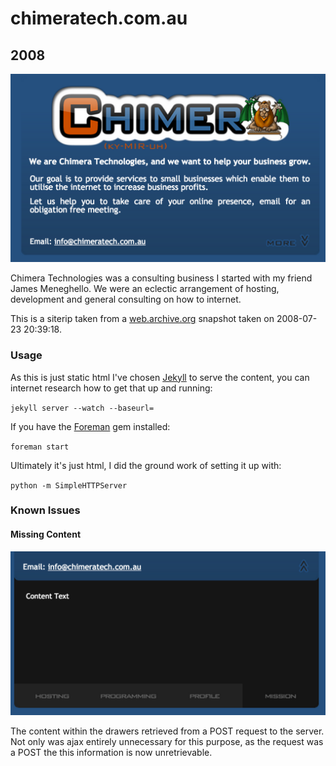 # chimeratech.com.au

## 2008

![chimeratech.com.au](./_meta/a9e083e4-b422-11e4-85c3-0ca9b1a3569f.png)

Chimera Technologies was a consulting business I started with my
friend James Meneghello. We were an eclectic arrangement of hosting,
development and general consulting on how to internet.

This is a siterip taken from a [web.archive.org] snapshot taken on
2008-07-23 20:39:18.

### Usage

As this is just static html I've chosen [Jekyll] to serve the content,
you can internet research how to get that up and running:

`jekyll server --watch --baseurl=`

If you have the [Foreman] gem installed:

`foreman start`

Ultimately it's just html, I did the ground work of setting it up with:

`python -m SimpleHTTPServer`

### Known Issues

#### Missing Content

![missing content](./_meta/c0ac38a2-b422-11e4-8865-56abc171106e.png)

The content within the drawers retrieved from a POST request to the
server. Not only was ajax entirely unnecessary for this purpose, as
the request was a POST the this information is now unretrievable.

[web.archive.org]: https://web.archive.org/web/20080724155452/http://chimeratech.com.au/
[Jekyll]: http://jekyllrb.com/
[Foreman]: https://github.com/ddollar/foreman

